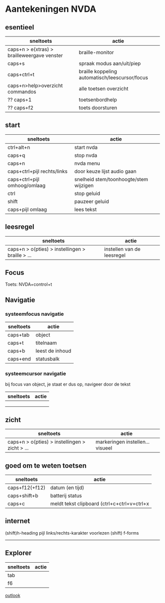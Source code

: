 # Aantekeningen NVDA

## esentieel

| sneltoets | actie |
|---|---|
| caps+n > e(xtras) > brailleweergave venster | braille-monitor|
| caps+s | spraak modus aan/uit/piep |
| caps+ctrl+t | braille koppeling automatisch/leescursor/focus |
| caps+n>help>overzicht commandos|alle toetsen overzicht|
| ?? caps+1| toetsenbordhelp |
| ?? caps+f2| toets doorsturen |

## start

| sneltoets | actie |
|---|---|
| ctrl+alt+n | start nvda |
| caps+q | stop nvda |
| caps+n | nvda menu |
| caps+ctrl+pijl rechts/links| door keuze lijst audio gaan|
| caps+ctrl+pijl omhoog/omlaag| snelheid stem/toonhoogte/stem wijzigen|
| ctrl | stop geluid |
| shift | pauzeer geluid |
| caps+pijl omlaag| lees tekst|


## leesregel
| sneltoets | actie |
|---|---|
|  caps+n > o(pties) > instellingen > braille > ... | instellen van de leesregel |

## Focus
Toets: NVDA+control+t

## Navigatie 

### systeemfocus navigatie

| sneltoets | actie |
|---|---|
|caps+tab|object|
|caps+t|titelnaam|
|caps+b|leest de inhoud|
|caps+end| statusbalk|

### systeemcursor navigatie

bij focus van object, je staat er dus op, navigeer door de tekst

| sneltoets | actie |
|---|---|
|||
|||
|||



## zicht
| sneltoets | actie |
|---|---|
|  caps+n > o(pties) > instellingen > zicht > ... | markeringen instellen... visueel |

## goed om te weten toetsen
| sneltoets | actie |
|---|---|
| caps+f12(+f12)| datum (en tijd) |
| caps+shift+b | batterij status|
| caps+c| meldt tekst clipboard (ctrl+c+ctrl+v+ctrl+x|

## internet
(shift)h-heading
pijl links/rechts-karakter voorlezen
(shift) f-forms

---

## Explorer

| sneltoets | actie |
|---|---|
|tab||
|f6||

[outlook](outlookNVDA.md)

